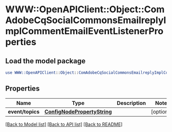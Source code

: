 # WWW::OpenAPIClient::Object::ComAdobeCqSocialCommonsEmailreplyImplCommentEmailEventListenerProperties

## Load the model package
```perl
use WWW::OpenAPIClient::Object::ComAdobeCqSocialCommonsEmailreplyImplCommentEmailEventListenerProperties;
```

## Properties
Name | Type | Description | Notes
------------ | ------------- | ------------- | -------------
**event/topics** | [**ConfigNodePropertyString**](ConfigNodePropertyString.md) |  | [optional] 

[[Back to Model list]](../README.md#documentation-for-models) [[Back to API list]](../README.md#documentation-for-api-endpoints) [[Back to README]](../README.md)


